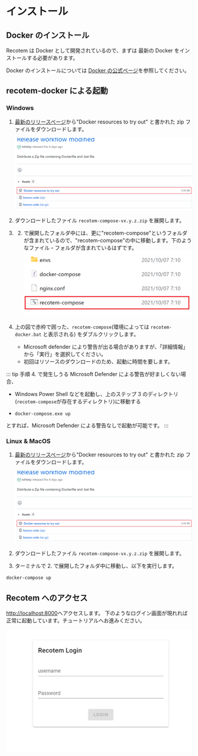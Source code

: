 # インストール

## Docker のインストール

Recotem は Docker として開発されているので、まずは 最新の Docker をインストールする必要があります。

Docker のインストールについては [Docker の公式ページ](https://docs.docker.com/get-docker/)を参照してください。

## recotem-docker による起動

### Windows

1. [最新のリリースページ](https://github.com/codelibs/recotem/releases/latest/)から"Docker resources to try out" と書かれた zip ファイルをダウンロードします。

   ![recotem compose download page](./download-recotem-compose.png)

1. ダウンロードしたファイル `recotem-compose-vx.y.z.zip` を展開します。
1. 2. で展開したフォルダ中には、更に"recotem-compose"というフォルダが含まれているので、"recotem-compose"の中に移動します。下のようなファイル・フォルダが含まれているはずです。![recotem-compose content](./recotem-compose-content.png)

1. 上の図で赤枠で囲った、`recotem-compose`(環境によっては `recotem-docker.bat` と表示される) をダブルクリックします。
   - Microsoft defender により警告が出る場合がありますが、「詳細情報」から「実行」を選択してください。
   - 初回はリソースのダウンロードのため、起動に時間を要します。

::: tip
手順 4. で発生しうる Microsoft Defender による警告が好ましくない場合、

- Windows Power Shell などを起動し、上のステップ 3 のディレクトリ(`recotem-compose`が存在するディレクトリ)に移動する
- ```
  docker-compose.exe up
  ```

とすれば、Microsoft Defender による警告なしで起動が可能です。
:::

### Linux & MacOS

1. [最新のリリースページ](https://github.com/codelibs/recotem/releases/latest/)から"Docker resources to try out" と書かれた zip ファイルをダウンロードします。

   ![recotem compose download page](./download-recotem-compose.png)

1. ダウンロードしたファイル `recotem-compose-vx.y.z.zip` を展開します。
1. ターミナルで 2. で展開したフォルダ中に移動し、以下を実行します。

```sh
docker-compose up
```

## Recotem へのアクセス

[http://localhost:8000](http://localhost:8000)へアクセスします。
下のようなログイン画面が現れれば正常に起動しています。チュートリアルへお進みください。

![initial login](./initial-login.png)
